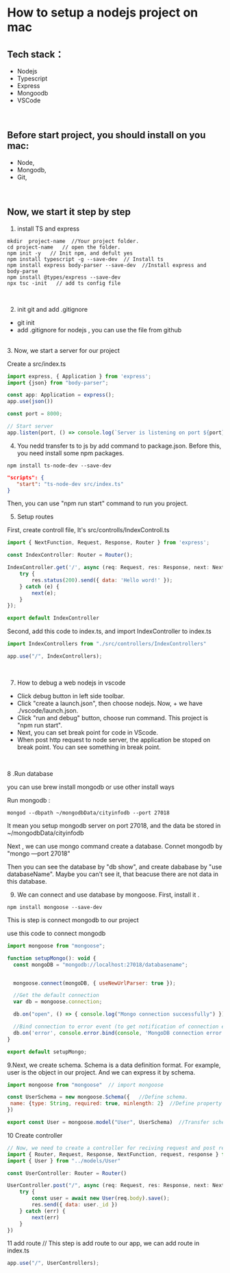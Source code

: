 # How to setup a nodejs project on mac 

## Tech stack：
* Nodejs 
* Typescript
* Express 
* Mongoodb 
* VSCode

<br />

## Before start project, you should install on you mac:
- Node,
- Mongodb,
- Git,

<br />

## Now, we start it step by step
1. install TS and express  
``` 
mkdir  project-name  //Your project folder.
cd project-name   // open the folder.
npm init -y   // Init npm, and defult yes
npm install typescript -g --save-dev  // Install ts
npm install express body-parser --save-dev  //Install express and body-parse 
npm install @types/express --save-dev  
npx tsc -init   // add ts config file
```
<br />

2. init git and add .gitignore
+ git init 
+ add .gitignore for nodejs , you can use the file from github 

<br />
3. Now, we start a server for our project

Create a src/index.ts
```javascript
import express, { Application } from 'express';
import {json} from "body-parser";

const app: Application = express();
app.use(json())

const port = 8000;

// Start server
app.listen(port, () => console.log(`Server is listening on port ${port}!`));

```


4. You nedd transfer ts to js by add command to package.json.
Before this, you need install some npm packages. 

``` 
npm install ts-node-dev --save-dev 
```

``` json
"scripts": {
   "start": "ts-node-dev src/index.ts"
}

```
Then, you can use "npm run start" command to run you project. 



5. Setup routes 

First, create controll file, It's src/controlls/IndexControll.ts

``` javascript
import { NextFunction, Request, Response, Router } from 'express';

const IndexController: Router = Router();

IndexController.get('/', async (req: Request, res: Response, next: NextFunction) => {
    try {
        res.status(200).send({ data: 'Hello word!' });
    } catch (e) {
        next(e);
    }
});

export default IndexController
```

Second, add this code to index.ts, and import IndexController to index.ts
```javascript
import IndexControllers from "./src/controllers/IndexControllers"

app.use("/", IndexControllers);

```

<br/>

7. How to debug a web nodejs in vscode
+ Click debug button in left side toolbar.
+ Click "create a launch.json", then choose nodejs. Now, + we have ./vscode/launch.json.
+ Click "run and debug" button, choose run command. This project is "npm run start".
+ Next, you can set break point for code in VScode.
+ When post http request to node server, the application be stoped on break point. You can see something in break point.

<br/>

8 .Run database

you can use brew install mongodb or use other install ways

Run mongodb :
```
mongod --dbpath ~/mongodbData/cityinfodb --port 27018
```
It mean you setup mongodb server on port 27018, and the data be stored in ~/mongodbData/cityinfodb
 
Next , we can use mongo command create a database.
Connet mongodb by "mongo  —port 27018"

Then you can see the database by "db show", and create dababase by "use databaseName". Maybe you can't see it, that beacuse there are not data in this database.


9.  We can connect and use database by mongoose.
First, install it .
```
npm install mongoose --save-dev
```


This is step is connect mongodb to our project 

use this code to connect mongodb
``` javascript
import mongoose from "mongoose";

function setupMongo(): void {
  const mongoDB = "mongodb://localhost:27018/databasename";


  mongoose.connect(mongoDB, { useNewUrlParser: true });

  //Get the default connection
  var db = mongoose.connection;

  db.on("open", () => { console.log("Mongo connection successfully") })

  //Bind connection to error event (to get notification of connection errors)
  db.on('error', console.error.bind(console, 'MongoDB connection error:'));
}

export default setupMongo;
```

9.Next, we create schema. Schema is a data definition format.
For example, user is the object in our project. And we can express it by schema.
 ```javascript
 import mongoose from "mongoose"  // import mongoose 

const UserSchema = new mongoose.Schema({   //Define schema.
  name: {type: String, required: true, minlength: 2}  //Define property that be named as "name", and it's required, type is String,minlength is 2.
})

export const User = mongoose.model("User", UserSchema)  //Transfer schema to models of monggose, and export it .

 ```
10 Create controller 

```javascript 
// Now, we need to create a controller for reciving request and post responses.
import { Router, Request, Response, NextFunction, request, response } from "express"
import { User } from "../models/User"

const UserController: Router = Router()

UserController.post("/", async (req: Request, res: Response, next: NextFunction) => {
    try {
        const user = await new User(req.body).save();
        res.send({ data: user._id })
    } catch (err) {
        next(err)
    }
})

```

11 add route 
// This step is add route to our app, we can add route in index.ts
``` javascript
app.use("/", UserControllers);
```



